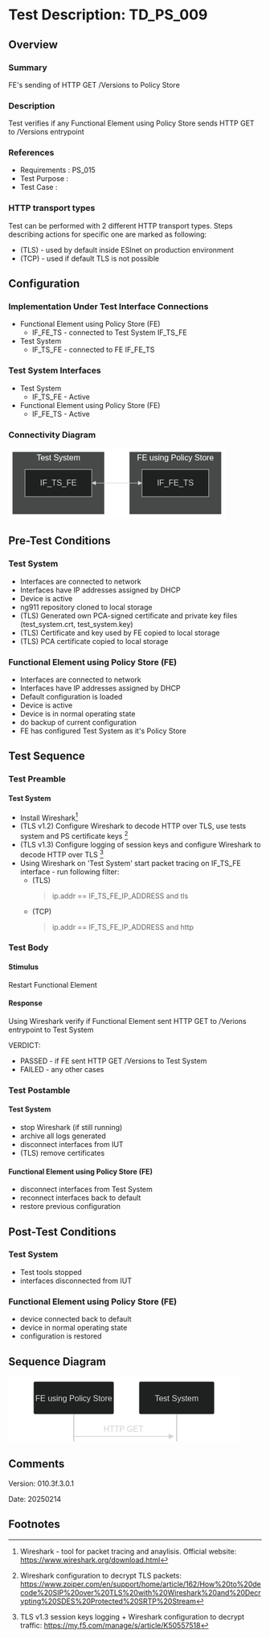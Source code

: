 # Test Description: TD_PS_009
## Overview
### Summary
FE's sending of HTTP GET /Versions to Policy Store

### Description
Test verifies if any Functional Element using Policy Store sends HTTP GET to /Versions entrypoint

### References
* Requirements : PS_015
* Test Purpose : 
* Test Case    : 

### HTTP transport types
Test can be performed with 2 different HTTP transport types. Steps describing actions for specific one are marked as following:
- (TLS) - used by default inside ESInet on production environment
- (TCP) - used if default TLS is not possible

## Configuration
### Implementation Under Test Interface Connections
<!-- Identify each of the FEs that are part of the configuration and how they are connected -->
* Functional Element using Policy Store (FE)
  * IF_FE_TS - connected to Test System IF_TS_FE
* Test System
  * IF_TS_FE - connected to FE IF_FE_TS

### Test System Interfaces
<!-- Identify each of the test system interfaces and whether it will be in active or monitor mode -->
* Test System 
  * IF_TS_FE - Active
* Functional Element using Policy Store (FE)
  * IF_FE_TS - Active
 
### Connectivity Diagram
![image](../_assets/PS/TD_PS_009_Connectivity_Diagram.png)

## Pre-Test Conditions
### Test System
* Interfaces are connected to network
* Interfaces have IP addresses assigned by DHCP
* Device is active
* ng911 repository cloned to local storage
* (TLS) Generated own PCA-signed certificate and private key files (test_system.crt, test_system.key)
* (TLS) Certificate and key used by FE copied to local storage
* (TLS) PCA certificate copied to local storage

### Functional Element using Policy Store (FE)
* Interfaces are connected to network
* Interfaces have IP addresses assigned by DHCP
* Default configuration is loaded
* Device is active
* Device is in normal operating state
* do backup of current configuration
* FE has configured Test System as it's Policy Store

## Test Sequence

### Test Preamble

#### Test System
* Install Wireshark[^1]
* (TLS v1.2) Configure Wireshark to decode HTTP over TLS, use tests system and PS certificate keys [^2]
* (TLS v1.3) Configure logging of session keys and configure Wireshark to decode HTTP over TLS [^3]
* Using Wireshark on 'Test System' start packet tracing on IF_TS_FE interface - run following filter:
   * (TLS)
     > ip.addr == IF_TS_FE_IP_ADDRESS and tls
   * (TCP)
     > ip.addr == IF_TS_FE_IP_ADDRESS and http

### Test Body

#### Stimulus
Restart Functional Element

#### Response
Using Wireshark verify if Functional Element sent HTTP GET to /Verions entrypoint to Test System

VERDICT:
* PASSED - if FE sent HTTP GET /Versions to Test System
* FAILED - any other cases


### Test Postamble
#### Test System
* stop Wireshark (if still running)
* archive all logs generated
* disconnect interfaces from IUT
* (TLS) remove certificates

#### Functional Element using Policy Store (FE)
* disconnect interfaces from Test System
* reconnect interfaces back to default
* restore previous configuration

## Post-Test Conditions
### Test System 
* Test tools stopped
* interfaces disconnected from IUT

### Functional Element using Policy Store (FE)
* device connected back to default
* device in normal operating state
* configuration is restored

## Sequence Diagram
![image](../_assets/PS/TD_PS_009_Sequence_Diagram.png)

## Comments

Version:  010.3f.3.0.1

Date:     20250214

## Footnotes
[^1]: Wireshark - tool for packet tracing and anaylisis. Official website: https://www.wireshark.org/download.html
[^2]: Wireshark configuration to decrypt TLS packets: https://www.zoiper.com/en/support/home/article/162/How%20to%20decode%20SIP%20over%20TLS%20with%20Wireshark%20and%20Decrypting%20SDES%20Protected%20SRTP%20Stream
[^3]: TLS v1.3 session keys logging + Wireshark configuration to decrypt traffic: https://my.f5.com/manage/s/article/K50557518
